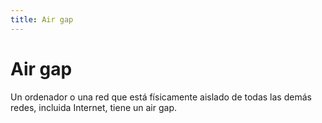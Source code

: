 ```yaml
---
title: Air gap
---
```

# Air gap

Un ordenador o una red que está físicamente aislado de todas las demás redes, incluida Internet, tiene un air gap.